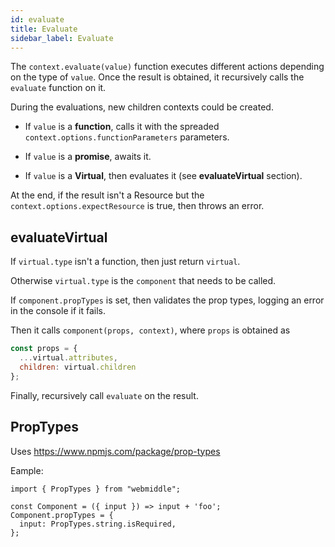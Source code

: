 ```yaml
---
id: evaluate
title: Evaluate
sidebar_label: Evaluate
---
```


The `context.evaluate(value)` function executes different actions depending on the type of `value`.
Once the result is obtained, it recursively calls the `evaluate` function on it.

During the evaluations, new children contexts could be created.

- If `value` is a **function**, calls it with the spreaded `context.options.functionParameters` parameters.

- If `value` is a **promise**, awaits it.

- If `value` is a **Virtual**, then evaluates it (see **evaluateVirtual** section).

At the end, if the result isn't a Resource but the `context.options.expectResource` is true, then throws an error.

## evaluateVirtual

If `virtual.type` isn't a function, then just return `virtual`.

Otherwise `virtual.type` is the `component` that needs to be called.

If `component.propTypes` is set, then validates the prop types, logging an error in the console if it fails.

Then it calls `component(props, context)`, where `props` is obtained as

```javascript
const props = {
  ...virtual.attributes,
  children: virtual.children
};
```

Finally, recursively call `evaluate` on the result.

## PropTypes

Uses https://www.npmjs.com/package/prop-types

Eample:

```
import { PropTypes } from "webmiddle";

const Component = ({ input }) => input + 'foo';
Component.propTypes = {
  input: PropTypes.string.isRequired,
};